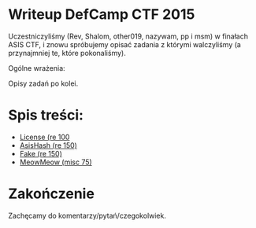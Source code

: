 # Writeup DefCamp CTF 2015

Uczestniczyliśmy (Rev, Shalom, other019, nazywam, pp i msm) w finałach ASIS CTF, i znowu spróbujemy opisać zadania z którymi walczyliśmy (a przynajmniej te, które pokonaliśmy).

Ogólne wrażenia:

Opisy zadań po kolei.

# Spis treści:
* [License (re 100](re_100_license)
* [AsisHash (re 150)](re_150_asishash)
* [Fake (re 150)](re_150_fake)
* [MeowMeow (misc 75)](misc_75_meowmeow)

# Zakończenie

Zachęcamy do komentarzy/pytań/czegokolwiek.
